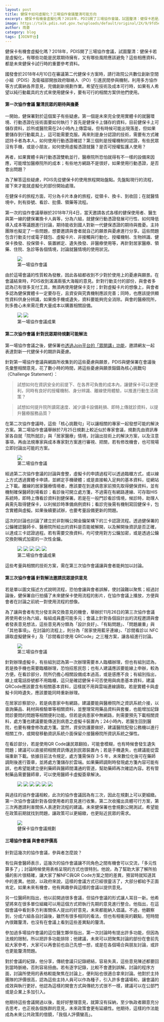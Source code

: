 ```yaml
---
layout: post
title: 健保卡如何虛擬化？三場協作會議釐清可能方向
excerpt: 健保卡有機會虛擬化嗎？2018年，PDIS開了三場協作會議，試圖釐清：健保卡若是虛擬化，有哪些功能是民眾期待擁有，又有哪些風險應該避免？這些相應資料，都是未來健保卡試行時的重要參考資料。
image: https://talk.pdis.nat.gov.tw/uploads/default/original/2X/9/9fd5e06598a09b02315606da910ee6b4fece38a7.jpeg
author: 雨蒼
category: blog
tags: [JOIN平台]
---
```


健保卡有機會虛擬化嗎？2018年，PDIS開了三場協作會議，試圖釐清：健保卡若是虛擬化，有哪些功能是民眾期待擁有，又有哪些風險應該避免？這些相應資料，都是未來健保卡試行時的重要參考資料。

國發會於2018年4月10日在審議第二代健保卡方案時，請行政院公共數位創新空間小組（PDIS）及衛福部開放政府聯絡人（PO）引進民間參與機制，利用多方協作等方式廣納各界意見，完備創新規劃作業。希望在技術及成本可行時，如果有人希望以純行動載具的方式來使用健保卡，要有可行的相關方案供他們使用。

#### 第一次協作會議 釐清民眾的期待與擔憂

一開始，健保署對於這個案子有些疑慮。第一個是未來完全使用實體卡的就醫環境、行動憑證在技術面要如何執行？首先是健保卡上儲存的資料，目前健保卡上可儲存資料，診所或醫院需在24小時內上傳雲端，但有時候可能出現落差，但如果要儲存到行動載具上，這可能需要克服。再來則是身分認證的技術，需要有方式確認持卡者為本人，如何使用行動憑證確認？第三個則是授權機制的認證，有些民眾沒有手機，或是小朋友，如何使用虛擬憑證就醫？是否可授權監護人使用？

再者，如果實體卡與行動憑證雙軌並行，醫療院所恐怕就得有不一樣的設備來因應，可能增加醫療院所的成本；有些地方網路不是很好，如果使用行動憑證，是否會出問題？

為了解答這些疑慮，PDIS先從健保卡的使用旅程開始盤點。先盤點現行的流程，接下來才能就虛擬化的部份開始處理。

在健保卡的旅程方面，可分為卡片本身的旅程，從領卡、換卡、到收回；在就醫情境中，則有掛號、看診、批價、領藥等流程。

第一次的協作會議舉辦於2018年7月4日，當天邀請各式各樣的健保使用者、醫生與第一線的健保署換卡人員等，分為六組，就健保行動憑證發展可行性、如何降低導入成本等議題進行討論，期待能收到國人對新一代健保憑證的期待與擔憂。主持團隊也擬定了一些問題，想要邀請與會者就自己的願景與憂慮進行分享。這些問題包含行動支付或電子錢包、虛擬卡片、非接觸與行動化、授權機制、生物辨識、健保卡換發、投保領卡、裝置綁定、遺失換發、非醫療使用等，再針對居家醫療、領藥、住院、急診等各個情境，討論就醫情境的使用狀況。

<figure>
  <img src="https://talk.pdis.nat.gov.tw/uploads/default/original/2X/f/f3fded9525c967f8700ba95cc08836302fdeafbe.jpeg">
  <figcaption>第一場協作會議</figcaption>
</figure>

由於這場會議的性質較為發散，因此各組都收到不少對於使用上的憂慮與願景。在會議結束時，PDIS收到滿滿兩張大海報的意見。針對行動支付的部份，與會者多認為已有很多支付工具，無須再使用健保卡支付；針對虛擬卡片的想像上，與會者多認為健保實體卡一定要存在，且資安與究責機制應該完善；同時，也應該提供顯性資料供身分辨識，如果換手機或遺失，資料要能夠完全消除。與會的醫療院所，則多擔心未來需花費大量成本以購置相關設備。

<figure>
  <img src="https://talk.pdis.nat.gov.tw/uploads/default/original/2X/8/823fc8288d79c04bc0bdd0467fcc8db2aabc8d6c.jpeg">
  <img src="https://talk.pdis.nat.gov.tw/uploads/default/original/2X/3/38c1bffb674d8648ecd5db1e5cf2d25458ad5a9c.jpeg">
  <figcaption>第一場協作會議成果</figcaption>
</figure>

#### 第二次協作會議 針對民眾期待規劃可能解法

第一場協作會議之後，健保署也[透過Join平台的「眾開講」功能](https://join.gov.tw/policies/detail/dc226809-6651-406e-8841-87fefec51875)，邀請網友一起表達對新一代健保卡的期許與憂慮。

針對第一場協作會議與網路所收集到的這些憂慮與願景，PDIS與健保署在會議後先彙整相關意見，花了數小時的時間，將這些憂慮與願景鎔鑄為核心挑戰句（Challenge Statement）：

> 試想如何在資訊安全的前提下、在各界可負擔的成本內，讓健保卡可以更便利，同時有良好的授權機制、身分辨識、離線使用體驗，以推進行動生活政策？

> 試想如何提升院所讀寫速度、減少讀卡設備耗損、即時上傳就診資料，以提升醫療服務品質？

在第二次協作會議時，這些「核心挑戰句」可以讓相關的專家一起發想可能的解決方案。第二場協作會議舉辦於7月25日規劃上較近似於專家會議，規劃先由資訊專家各自就「院所就診」與「居家醫療」情境，討論出技術上的解決方案，以及注意事項，再由法規專家與成本專家對方案進行審視、把關，若有修改機會，也可現場立即討論出可能的方案。

<figure>
  <img src="https://talk.pdis.nat.gov.tw/uploads/default/original/2X/3/335c8139db63a477fbda163a2578dfece3633166.jpeg">
  <figcaption>第二場協作會議</figcaption>
</figure>

經過第二次協作會議的討論與會整，虛擬卡的申請過程可以透過臨櫃方式，或以線上方式透過實體卡申請，並綁定手機硬體；或是直接輸入足夠的基本資料，從網站上下載。離線的居家醫療情境者，應該要在到達病患家前預先取得健保資料，並有機制確保醫師到場看診；看診後可開立處方箋，不過需在有網路連線、可存取HIS系統時，即時上傳看診資料到健保署。若是在一般門診看診情境，候診時，助理人員需先取得健保卡，以利候診時準備病例資料；看診完後需有機制寫回健保卡，包含實體與虛擬。如果後續要試辦，也要考量設備更新的問題。

這次的討論也討論了建立於非對稱公開金鑰架構下的三卡認證流程。透過健保署的公鑰確認醫師卡、醫療院所給出的資料是否能被解開，以及解開後資訊是否正確，以達成三卡認證過程。若有需要交換資料，均可使用對方公鑰加密，或是透過公鑰交換對稱式加密的一次性金鑰。

<figure>
  <img src="https://talk.pdis.nat.gov.tw/uploads/default/original/2X/a/a8f1f9a97c00139d3367b16e4d1132bceab89489.jpeg">
  <img src="https://talk.pdis.nat.gov.tw/uploads/default/original/2X/4/44efc11de5a770bd13d5a1c68858e8b36cdb2071.jpeg">
  <img src="https://talk.pdis.nat.gov.tw/uploads/default/original/2X/2/2a45e54f27f2e882453851a6a6090e25d2c31a5e.jpeg">
  <img src="https://talk.pdis.nat.gov.tw/uploads/default/original/2X/f/f0a8f7a6f89e36b5ed47b74838aae32fcfaae1b1.jpeg">
  <img src="https://talk.pdis.nat.gov.tw/uploads/default/original/2X/0/0a0179db0cf0ae1b5487a6db2ae497b582938dd0.jpeg">
  <figcaption>第二場協作會議成果</figcaption>
</figure>

這些考量與相關的技術方案，需在第三次協作會議讓與會者能夠加以討論。

#### 第三次協作會議 針對解法邀請民眾提供意見

若是單以圖文描述方式說明流程，恐怕會讓與會者誤解，使討論難以聚焦；經過討論後，健保署自行拍攝了未來健保卡使用流程的影片，在協作會議上播放，方便與會者在討論之前統一對使用流程的想像。

為了讓與會者有充分發言與交換意見的機會，舉辦於11月26日的第三次協作會議將使用者分為六組，每組成員盡可能多元；會議上針對各個設計出的流程邀請與會者發表意見想法，這些意見再分類為「設計良好」、「有點問題」、「問題嚴重」與「其他事項」。在討論的流程上，則分為「居家使用藍牙連線」、「診間看診以 NFC 讀取虛擬健保卡」及「診間看診使用 QRCode」之三種方案，讓各組進行討論。

<figure>
  <img src="https://talk.pdis.nat.gov.tw/uploads/default/original/2X/2/2faea692df4e8a2e16befcca934b0bb5926e2e4f.jpeg">
  <figcaption>第三場協作會議</figcaption>
</figure>

針對辦理虛擬卡，有些組別認為第一次辦理需要本人臨櫃辦理，但也有組別認為，若是換手機也需要臨櫃辦理，恐怕招惹民怨；也有人建議應該要能線上申辦，較為方便。在看診部分，院所仍擔心相關設備成本過高，或是感應不良；有組別指出，線上或電話掛號都不用臨櫃，這只是確認健保卡可否使用與病患基本資料，建議QRCode應該要含有相關基本資料，這樣就不用與雲端連線讀取。若是實體卡與虛擬卡同時遺失，應該要能同時重新辦理。

在居家診察部分，若是病患家中有網路，建議要能與醫療院所之資訊系統介接，以查詢藥品、耗材與檢驗單等相關資料，並整理常用藥品資料與套餐，也能增加記錄問診要問的問題等相關便利功能。但若是病患家中無網路，則需要預先下載相關資料，處方箋也建議要能傳送到病患之虛擬卡裝置內；24小時內，若醫生回到醫院，也要有機會修改處方箋。當然，資安防護要做好，建議醫院配發公務機以進行相關工作，或開發移動資訊系統介面保留介接醫療院所資訊系統之彈性。

在看診部分，若是使用QR Code讓民眾翻拍，可能會模糊，也有時候會發生遺失問題；建議可以直接把相關資訊傳送到民眾裝置內；若是手機遺失，也建議能從雲端重新下載。依據目前法令規定，處方箋需保存 3-5 年，未來數位化後可在藥師調劑後進行簽章，並將處方箋儲存於雲端。如果藥師調劑時發現處方箋內容可能有誤，也希望能建立便利藥師與醫師間溝通的管道，幫助藥師再次確認內容。若有管制藥品需要醫師章，可以使用醫師卡虛擬簽章解決。

<figure>
  <img src="https://talk.pdis.nat.gov.tw/uploads/default/original/2X/6/6b351d3bdb1b67183d4dc5650820bb454f500ea3.jpeg">
  <img src="https://talk.pdis.nat.gov.tw/uploads/default/original/2X/a/abaa5e6ad389f2fff1dc58a22b5020b7fcf8da23.jpeg">
  <img src="https://talk.pdis.nat.gov.tw/uploads/default/original/2X/4/4b8048894979b0465024ad1f8f1d7fd4d5714d9b.jpeg">
  <img src="https://talk.pdis.nat.gov.tw/uploads/default/original/2X/1/1c45b293cecafdb0f40d784e0baaf982d1f782d9.jpeg">
  <img src="https://talk.pdis.nat.gov.tw/uploads/default/original/2X/e/eaec4b8a23e52a2920e9e85fe4bcdf7e071f33eb.jpeg">
  <img src="https://talk.pdis.nat.gov.tw/uploads/default/original/2X/3/3c267f877e84c5ba777f3672766ac54506aa0c02.jpeg">
  <figcaption></figcaption>
</figure>

與過往的協作會議相較，此次的協作會議因為有三次，因此在規劃上可以更細緻。第一次協作會議針對各個使用者的意見進行收集，第二次收攏出具體可行方案，第三次再邀請利害關係人表達對流程的建議。未來健保署也會規劃公開測試，希望能在政策前期就找到問題，讓政策可以更細緻，也更貼近民眾的需求。

<figure>
  <img src="https://talk.pdis.nat.gov.tw/uploads/default/original/2X/9/9fd5e06598a09b02315606da910ee6b4fece38a7.jpeg">
  <figcaption>健保卡協作會議規劃</figcaption>
</figure>

#### 三場協作會議 與會者評價高

針對這幾次的協作會議，參與者怎麼說？

有位與會醫師表示，這幾次的協作會議讓不同角色之間有機會可以交流，「多元性算多了」；討論時候使用表格呈現的方式也很特別。他說，為了幫助大家了解所拍攝的影片很精確，讓大家了解NFC與QR Code方案之間的差異，預習時就知道其中的差異。他說，以政府來說，這樣的會議方式已經很靈活了，大部分都給予正面肯定。如果未來有機會，他有興趣參與這樣的會議以提供意見。

另一位醫師則指出，他以前開過很多會議，但協作會議的形式讓人耳目一新。他希望將來在很多單位組織可以用這個方式把執行先期的意見進行整合。他指出，在這個會議中看到多方利害關係人提出的好意見，未來都能納入倡議。不過，他觀察到，分成六組各自討論後，雖然有很多相同的看法，但也有相衝突的觀點，短時間內很難釐清，也沒有在會議上看到這些差異點的釐清。

參加過多場協作會議的這位醫生夥伴指出，第一次討論時有提出許多功能，但因為法規的限制，所以把許多功能排除；他建議，未來可以把聚焦討論的部份在會前先給大家參考，大家可以再會前也自己先想一想，或是在各個場合與朋友討論，或許也更能釐清問題。

對於會議的紀錄，他分享，傳統會議只記錄總結，容易失真，這些意見陳述都要回到當時脈絡，否則容易扭曲。若有逐字記錄，比較不會遭到誤解。討論的程序方面，討論所使用的表格較能聚焦在討論上，便利貼也很適合拿來討論。他對於主持團隊的評價很高，認為這些主持人員可以作為種子，引入許多會議場和，讓會議的成效與執行更好。他認為這樣的開會方式與傳統方式很不一樣，建議可以在公部門或是企業上多加引入。

他期待這些會議開過以後，能好好整理意見，就算沒有採納，至少執政者願意充分去思考，也正視各個族群的意見，未來政策會更有延續性。他期待，這樣的作法能成為未來公共政策的借鏡，「我個人評價蠻高」。
